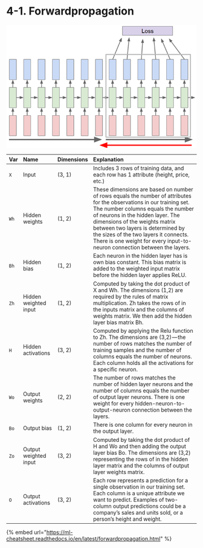 # 4-1. Forwardpropagation

![](../../.gitbook/assets/image%20%28180%29.png)



| **Var** | **Name** | **Dimensions** | **Explanation** |
| :--- | :--- | :--- | :--- |
| `X` | Input | \(3, 1\) | Includes 3 rows of training data, and each row has 1 attribute \(height, price, etc.\) |
| `Wh` | Hidden weights | \(1, 2\) | These dimensions are based on number of rows equals the number of attributes for the observations in our training set. The number columns equals the number of neurons in the hidden layer. The dimensions of the weights matrix between two layers is determined by the sizes of the two layers it connects. There is one weight for every input-to-neuron connection between the layers. |
| `Bh` | Hidden bias | \(1, 2\) | Each neuron in the hidden layer has is own bias constant. This bias matrix is added to the weighted input matrix before the hidden layer applies ReLU. |
| `Zh` | Hidden weighted input | \(1, 2\) | Computed by taking the dot product of X and Wh. The dimensions \(1,2\) are required by the rules of matrix multiplication. Zh takes the rows of in the inputs matrix and the columns of weights matrix. We then add the hidden layer bias matrix Bh. |
| `H` | Hidden activations | \(3, 2\) | Computed by applying the Relu function to Zh. The dimensions are \(3,2\) — the number of rows matches the number of training samples and the number of columns equals the number of neurons. Each column holds all the activations for a specific neuron. |
| `Wo` | Output weights | \(2, 2\) | The number of rows matches the number of hidden layer neurons and the number of columns equals the number of output layer neurons. There is one weight for every hidden-neuron-to-output-neuron connection between the layers. |
| `Bo` | Output bias | \(1, 2\) | There is one column for every neuron in the output layer. |
| `Zo` | Output weighted input | \(3, 2\) | Computed by taking the dot product of H and Wo and then adding the output layer bias Bo. The dimensions are \(3,2\) representing the rows of in the hidden layer matrix and the columns of output layer weights matrix. |
| `O` | Output activations | \(3, 2\) | Each row represents a prediction for a single observation in our training set. Each column is a unique attribute we want to predict. Examples of two-column output predictions could be a company’s sales and units sold, or a person’s height and weight. |

{% embed url="https://ml-cheatsheet.readthedocs.io/en/latest/forwardpropagation.html" %}



